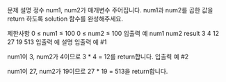 문제 설명
정수 num1, num2가 매개변수 주어집니다. num1과 num2를 곱한 값을 return 하도록 solution 함수를 완성해주세요.

제한사항
0 ≤ num1 ≤ 100
0 ≤ num2 ≤ 100
입출력 예
num1	num2	result
3	4	12
27	19	513
입출력 예 설명
입출력 예 #1

num1이 3, num2가 4이므로 3 * 4 = 12를 return합니다.
입출력 예 #2

num1이 27, num2가 19이므로 27 * 19 = 513을 return합니다.